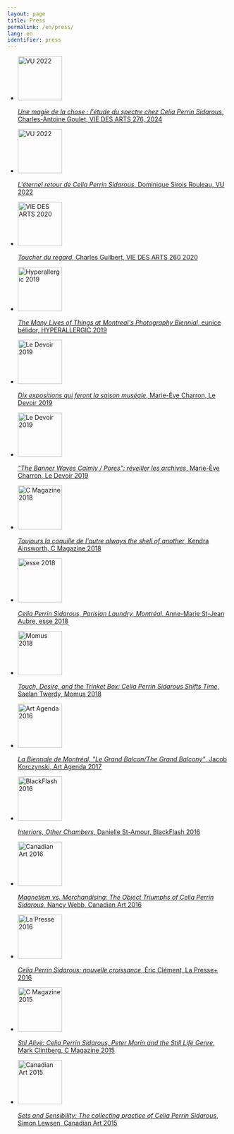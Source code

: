```yaml
---
layout: page
title: Press
permalink: /en/press/
lang: en
identifier: press
---
```


<ul class='press'>
    <li>
        <a href="{{ site.baseurl }}/assets/press/CPS_VDA_276_Goulet_2024.pdf">
            <img src="{{ site.baseurl }}/assets/img/press/CPS_VDA_276_Goulet_2024.webp" alt="VU 2022" width="100">
            <p><i>Une magie de la chose : l'étude du spectre chez Celia Perrin Sidarous</i>, Charles-Antoine Goulet, VIE DES ARTS 276, 2024</p>
        </a>
    </li>
    <li>
        <a href="{{ site.baseurl }}/assets/press/01_CPS_Eclaireuses_Dominique_Sirois-Rouleau_Celia_Perrin_Sidarous_VU_2022.pdf">
            <img src="{{ site.baseurl }}/assets/img/press/VU_2022.webp" alt="VU 2022" width="100">
            <p><i>L'éternel retour de Celia Perrin Sidarous</i>, Dominique Sirois Rouleau, VU 2022</p>
        </a>
    </li>
    <li>
        <a href="{{ site.baseurl }}/assets/press/02_CPS_VDA_260_Guilbert_2020.pdf">
            <img src="{{ site.baseurl }}/assets/img/press/VDA_2020.webp" alt="VIE DES ARTS 2020" width="100">
            <p><i>Toucher du regard</i>, Charles Guilbert, VIE DES ARTS 260 2020</p>
        </a>
    </li>
    <li>
        <a href="{{ site.baseurl }}/assets/press/03_CPS_Hyperallergic_Belidor_2019.pdf">
            <img src="{{ site.baseurl }}/assets/img/press/HYPERALLERGIC_2019.webp" alt="Hyperallergic 2019" width="100">
            <p><i>The Many Lives of Things at Montreal's Photography Biennial</i>, eunice bélidor, HYPERALLERGIC 2019</p>
        </a>
    </li>
    <li>
        <a href="{{ site.baseurl }}/assets/press/04_CPS_Dix_expositions_qui_feront_la_saison_museale_Le_Devoir_2019.pdf">
            <img src="{{ site.baseurl }}/assets/img/press/DEVOIR_2019_01.webp" alt="Le Devoir 2019" width="100">
            <p><i>Dix expositions qui feront la saison muséale</i>, Marie-Ève Charron, Le Devoir 2019</p>
        </a>
    </li>
    <li>
        <a href="{{ site.baseurl }}/assets/press/05_CPS_Le_Devoir_Charron_2019.pdf">
            <img src="{{ site.baseurl }}/assets/img/press/DEVOIR_2019_02.webp" alt="Le Devoir 2019" width="100">
            <p><i>"The Banner Waves Calmly / Pores": réveiller les archives</i>, Marie-Ève Charron, Le Devoir 2019</p>
        </a>
    </li>
    <li>
        <a href="{{ site.baseurl }}/assets/press/06_CPS_C_Magazine_Ainsworth_2018.pdf">
            <img src="{{ site.baseurl }}/assets/img/press/C_mag_2018.webp" alt="C Magazine 2018" width="100">
            <p><i>Toujours la coquille de l'autre always the shell of another</i>, Kendra Ainsworth, C Magazine 2018</p>
        </a>
    </li>
    <li>
        <a href="{{ site.baseurl }}/assets/press/07_CPS_esse_arts_opinions_St-JeanAubre_2018.pdf">
            <img src="{{ site.baseurl }}/assets/img/press/esse_2018.webp" alt="esse 2018" width="100">
            <p><i>Celia Perrin Sidarous, Parisian Laundry, Montréal</i>, Anne-Marie St-Jean Aubre, esse 2018</p>
        </a>
    </li>
    <li>
        <a href="{{ site.baseurl }}/assets/press/08_CPS_Momus_Twerdy_2018.pdf">
            <img src="{{ site.baseurl }}/assets/img/press/Momus_2018.webp" alt="Momus 2018" width="100">
            <p><i>Touch, Desire, and the Trinket Box: Celia Perrin Sidarous Shifts Time</i>, Saelan Twerdy, Momus 2018</p>
        </a>
    </li>
    <li>
        <a href="{{ site.baseurl }}/assets/press/09_CPS_Art_Agenda_Korczynski_2017.pdf">
            <img src="{{ site.baseurl }}/assets/img/press/art-agenda_2016.webp" alt="Art Agenda 2016" width="100">
            <p><i>La Biennale de Montréal, "Le Grand Balcon/The Grand Balcony"</i>, Jacob Korczynski, Art Agenda 2017</p>
        </a>
    </li>
    <li>
        <a href="{{ site.baseurl }}/assets/press/10_CPS_BlackFlash_St-Amour_2016.pdf">
            <img src="{{ site.baseurl }}/assets/img/press/BlackFlash_2016.webp" alt="BlackFlash 2016" width="100">
            <p><i>Interiors, Other Chambers</i>, Danielle St-Amour, BlackFlash 2016</p>
        </a>
    </li>
    <li>
        <a href="{{ site.baseurl }}/assets/press/11_CPS_canadianart_Webb_2016.pdf">
            <img src="{{ site.baseurl }}/assets/img/press/Canadian_art_2016.webp" alt="Canadian Art 2016" width="100">
            <p><i>Magnetism vs. Merchandising: The Object Triumphs of Celia Perrin Sidarous</i>, Nancy Webb, Canadian Art 2016</p>
        </a>
    </li>
    <li>
        <a href="{{ site.baseurl }}/assets/press/12_CPS_LaPresse+_Clement_2016.pdf">
            <img src="{{ site.baseurl }}/assets/img/press/LaPresse+_2016.webp" alt="La Presse 2016" width="100">
            <p><i>Celia Perrin Sidarous: nouvelle croissance</i>, Éric Clément, La Presse+ 2016</p>
        </a>
    </li>
    <li>
        <a href="{{ site.baseurl }}/assets/press/13_CPS_C_Magazine_Clintberg_2015.pdf">
            <img src="{{ site.baseurl }}/assets/img/press/C_mag_2015.webp" alt="C Magazine 2015" width="100">
            <p><i>Stil Alive: Celia Perrin Sidarous, Peter Morin and the Still Life Genre</i>, Mark Clintberg, C Magazine 2015</p>
        </a>
    </li>
    <li>
        <a href="{{ site.baseurl }}/assets/press/14_CPS_Canadian-Art_Lewsen_2015.pdf">
            <img src="{{ site.baseurl }}/assets/img/press/Canadian_art_2015.webp" alt="Canadian Art 2015" width="100">
            <p><i>Sets and Sensibility: The collecting practice of Celia Perrin Sidarous</i>, Simon Lewsen, Canadian Art 2015</p>
        </a>
    </li>
</ul> 